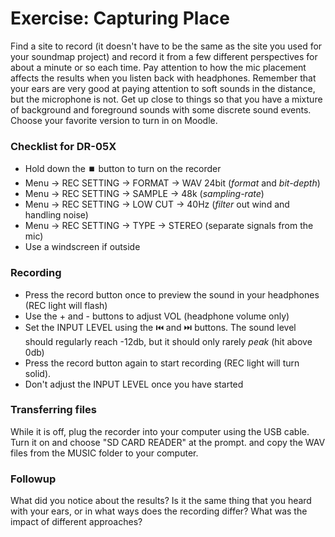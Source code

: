 # Exercise: Capturing Place

Find a site to record (it doesn't have to be the same as the site you used for your soundmap project) and record it from a few different perspectives for about a minute or so each time. Pay attention to how the mic placement affects the results when you listen back with headphones. Remember that your ears are very good at paying attention to soft sounds in the distance, but the microphone is not. Get up close to things so that you have a mixture of background and foreground sounds with some discrete sound events. Choose your favorite version to turn in on Moodle. 


### Checklist for DR-05X
- Hold down the ⏹️ button to turn on the recorder
- Menu → REC SETTING → FORMAT → WAV 24bit (_format_ and _bit-depth_)
- Menu → REC SETTING → SAMPLE → 48k (_sampling-rate_)
- Menu → REC SETTING → LOW CUT → 40Hz (_filter_ out wind and handling noise)
- Menu → REC SETTING → TYPE → STEREO (separate signals from the mic)
- Use a windscreen if outside

### Recording
- Press the record button once to preview the sound in your headphones (REC light will flash)
- Use the + and - buttons to adjust VOL (headphone volume only)
- Set the INPUT LEVEL using the ⏮️ and ⏭️ buttons. The sound level should regularly reach -12db, but it should only rarely _peak_ (hit above 0db)
- Press the record button again to start recording (REC light will turn solid).
- Don't adjust the INPUT LEVEL once you have started

### Transferring files
While it is off, plug the recorder into your computer using the USB cable. Turn it on and choose "SD CARD READER" at the prompt. and copy the WAV files from the MUSIC folder to your computer.



### Followup

What did you notice about the results? Is it the same thing that you heard with your ears, or in what ways does the recording differ? What was the impact of different approaches?

